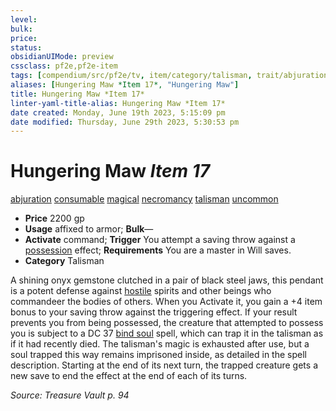 ```yaml
---
level:
bulk:
price:
status:
obsidianUIMode: preview
cssclass: pf2e,pf2e-item
tags: [compendium/src/pf2e/tv, item/category/talisman, trait/abjuration, trait/consumable, trait/magical, trait/necromancy, trait/talisman, trait/uncommon]
aliases: [Hungering Maw *Item 17*, "Hungering Maw"]
title: Hungering Maw *Item 17*
linter-yaml-title-alias: Hungering Maw *Item 17*
date created: Monday, June 19th 2023, 5:15:09 pm
date modified: Thursday, June 29th 2023, 5:30:53 pm
---
```


# Hungering Maw *Item 17*

[abjuration](rules/traits/abjuration.md) [consumable](rules/traits/consumable.md) [magical](rules/traits/magical.md) [necromancy](rules/traits/necromancy.md) [talisman](rules/traits/talisman.md) [uncommon](rules/traits/uncommon.md)  

- **Price** 2200 gp
- **Usage** affixed to armor; **Bulk**—
- **Activate** command; **Trigger** You attempt a saving throw against a [possession](rules/traits/possession.md) effect; **Requirements** You are a master in Will saves.
- **Category** Talisman

A shining onyx gemstone clutched in a pair of black steel jaws, this pendant is a potent defense against [hostile](rules/conditions.md#Hostile) spirits and other beings who commandeer the bodies of others. When you Activate it, you gain a +4 item bonus to your saving throw against the triggering effect. If your result prevents you from being possessed, the creature that attempted to possess you is subject to a DC 37 [bind soul](compendium/spells/bind-soul.md) spell, which can trap it in the talisman as if it had recently died. The talisman's magic is exhausted after use, but a soul trapped this way remains imprisoned inside, as detailed in the spell description. Starting at the end of its next turn, the trapped creature gets a new save to end the effect at the end of each of its turns.

*Source: Treasure Vault p. 94*
